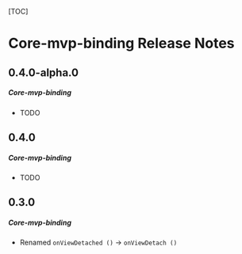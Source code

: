 [TOC]
# Core-mvp-binding Release Notes
## 0.4.0-alpha.0
##### Core-mvp-binding
* TODO
## 0.4.0
##### Core-mvp-binding
* TODO
## 0.3.0
##### Core-mvp-binding
* Renamed `onViewDetached ()` -> `onViewDetach ()`